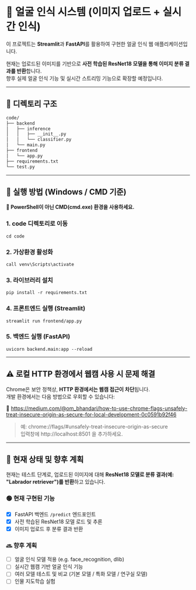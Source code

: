 # 🧠 얼굴 인식 시스템 (이미지 업로드 + 실시간 인식)

이 프로젝트는 **Streamlit**과 **FastAPI**를 활용하여 구현한 얼굴 인식 웹 애플리케이션입니다.

현재는 업로드된 이미지를 기반으로 **사전 학습된 ResNet18 모델을 통해 이미지 분류 결과를 반환**합니다.  
향후 실제 얼굴 인식 기능 및 실시간 스트리밍 기능으로 확장할 예정입니다.

---

## 📁 디렉토리 구조
```bash
code/
├── backend
│   ├── inference
│   │   ├── __init__.py
│   │   └── classifier.py
│   └── main.py
├── frontend
│   └── app.py
├── requirements.txt
└── test.py
```

---

## 🚀 실행 방법 (Windows / CMD 기준)

**🧭 PowerShell이 아닌 CMD(cmd.exe) 환경을 사용하세요.**

### 1. code 디렉토리로 이동
```
cd code
```
### 2. 가상환경 활성화
```
call venv\Scripts\activate
```
### 3. 라이브러리 설치
```
pip install -r requirements.txt
```
### 4. 프론트엔드 실행 (Streamlit)
```
streamlit run frontend/app.py
```
### 5. 백엔드 실행 (FastAPI)
```
uvicorn backend.main:app --reload
```

---

## ⚠️ 로컬 HTTP 환경에서 웹캠 사용 시 문제 해결

Chrome은 보안 정책상, **HTTP 환경에서는 웹캠 접근이 차단**됩니다.  
개발 환경에서는 다음 방법으로 우회할 수 있습니다:

🔗 https://medium.com/@om_bhandari/how-to-use-chrome-flags-unsafely-treat-insecure-origin-as-secure-for-local-development-0c0591b92f46

> 예: chrome://flags/#unsafely-treat-insecure-origin-as-secure  
> 입력창에 http://localhost:8501 을 추가하세요.

---

## 📌 현재 상태 및 향후 계획

현재는 테스트 단계로, 업로드된 이미지에 대해 **ResNet18 모델로 분류 결과(예: "Labrador retriever")를 반환**하고 있습니다.

### 🟢 현재 구현된 기능
- [x] FastAPI 백엔드 `/predict` 엔드포인트
- [x] 사전 학습된 ResNet18 모델 로드 및 추론
- [x] 이미지 업로드 후 분류 결과 반환

### 🔜 향후 계획
- [ ] 얼굴 인식 모델 적용 (e.g. face_recognition, dlib)
- [ ] 실시간 웹캠 기반 얼굴 인식 기능
- [ ] 여러 모델 테스트 및 비교 (기본 모델 / 특화 모델 / 연구실 모델)
- [ ] 인물 지도학습 실험
